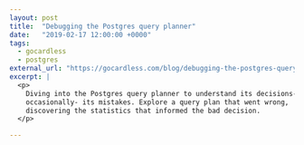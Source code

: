 ```yaml
---
layout: post
title:  "Debugging the Postgres query planner"
date:   "2019-02-17 12:00:00 +0000"
tags:
  - gocardless
  - postgres
external_url: "https://gocardless.com/blog/debugging-the-postgres-query-planner/"
excerpt: |
  <p>
    Diving into the Postgres query planner to understand its decisions- and
    occasionally- its mistakes. Explore a query plan that went wrong,
    discovering the statistics that informed the bad decision.
  </p>

---
```

